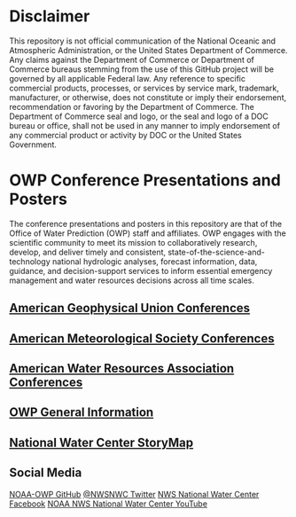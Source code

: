 # Disclaimer
This repository is not official communication of the National Oceanic and Atmospheric Administration, or the United States Department of Commerce. Any claims against the Department of Commerce or Department of Commerce bureaus stemming from the use of this GitHub project will be governed by all applicable Federal law. Any reference to specific commercial products, processes, or services by service mark, trademark, manufacturer, or otherwise, does not constitute or imply their endorsement, recommendation or favoring by the Department of Commerce. The Department of Commerce seal and logo, or the seal and logo of a DOC bureau or office, shall not be used in any manner to imply endorsement of any commercial product or activity by DOC or the United States Government.

# OWP Conference Presentations and Posters
The conference presentations and posters in this repository are that of the Office of Water Prediction (OWP) staff and affiliates. OWP engages with the scientific community to meet its mission to collaboratively research, develop, and deliver timely and consistent, state-of-the-science-and-technology national hydrologic analyses, forecast information, data, guidance, and decision-support services to inform essential emergency management and water resources decisions across all time scales. 

## [American Geophysical Union Conferences](/AGU)


## [American Meteorological Society Conferences](/AMS)


## [American Water Resources Association Conferences](/AWRA)


## [OWP General Information](https://github.com/NOAA-OWP/OWP-Presentations/tree/main/OWP%20General%20Information)

## [National Water Center StoryMap](https://storymaps.arcgis.com/stories/bd24999334674fc09f52bd30cff4d9ff)

## Social Media
[NOAA-OWP GitHub](https://github.com/NOAA-OWP)
[@NWSNWC Twitter](https://twitter.com/nwsnwc)
[NWS National Water Center Facebook](https://www.facebook.com/NWSNationalWaterCenter)
[NOAA NWS National Water Center YouTube](https://www.youtube.com/channel/UCIIC2c3weRXNATL1fs7SECA)
